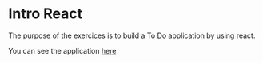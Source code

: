 # Intro React

The purpose of the exercices is to build a To Do application by using react.

You can see the application [here](https://mellifluous-cucurucho-eb2803.netlify.app/)
